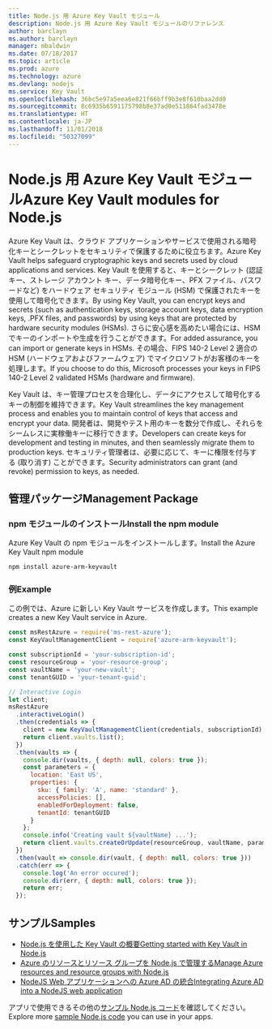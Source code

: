 ```yaml
---
title: Node.js 用 Azure Key Vault モジュール
description: Node.js 用 Azure Key Vault モジュールのリファレンス
author: barclayn
ms.author: barclayn
manager: mbaldwin
ms.date: 07/18/2017
ms.topic: article
ms.prod: azure
ms.technology: azure
ms.devlang: nodejs
ms.service: Key Vault
ms.openlocfilehash: 36bc5e97a5eea6e821f66bff9b3e8f610baa2dd0
ms.sourcegitcommit: 8c6935b6591175798b8e37ad0e511864fad3478e
ms.translationtype: HT
ms.contentlocale: ja-JP
ms.lasthandoff: 11/01/2018
ms.locfileid: "50327099"
---
```

# <a name="azure-key-vault-modules-for-nodejs"></a><span data-ttu-id="87b1c-103">Node.js 用 Azure Key Vault モジュール</span><span class="sxs-lookup"><span data-stu-id="87b1c-103">Azure Key Vault modules for Node.js</span></span>

<span data-ttu-id="87b1c-104">Azure Key Vault は、クラウド アプリケーションやサービスで使用される暗号化キーとシークレットをセキュリティで保護するために役立ちます。</span><span class="sxs-lookup"><span data-stu-id="87b1c-104">Azure Key Vault helps safeguard cryptographic keys and secrets used by cloud applications and services.</span></span> <span data-ttu-id="87b1c-105">Key Vault を使用すると、キーとシークレット (認証キー、ストレージ アカウント キー、データ暗号化キー、PFX ファイル、パスワードなど) をハードウェア セキュリティ モジュール (HSM) で保護されたキーを使用して暗号化できます。</span><span class="sxs-lookup"><span data-stu-id="87b1c-105">By using Key Vault, you can encrypt keys and secrets (such as authentication keys, storage account keys, data encryption keys, .PFX files, and passwords) by using keys that are protected by hardware security modules (HSMs).</span></span> <span data-ttu-id="87b1c-106">さらに安心感を高めたい場合には、HSM でキーのインポートや生成を行うことができます。</span><span class="sxs-lookup"><span data-stu-id="87b1c-106">For added assurance, you can import or generate keys in HSMs.</span></span> <span data-ttu-id="87b1c-107">その場合、FIPS 140-2 Level 2 適合の HSM (ハードウェアおよびファームウェア) でマイクロソフトがお客様のキーを処理します。</span><span class="sxs-lookup"><span data-stu-id="87b1c-107">If you choose to do this, Microsoft processes your keys in FIPS 140-2 Level 2 validated HSMs (hardware and firmware).</span></span>

<span data-ttu-id="87b1c-108">Key Vault は、キー管理プロセスを合理化し、データにアクセスして暗号化するキーの制御を維持できます。</span><span class="sxs-lookup"><span data-stu-id="87b1c-108">Key Vault streamlines the key management process and enables you to maintain control of keys that access and encrypt your data.</span></span> <span data-ttu-id="87b1c-109">開発者は、開発やテスト用のキーを数分で作成し、それらをシームレスに実稼働キーに移行できます。</span><span class="sxs-lookup"><span data-stu-id="87b1c-109">Developers can create keys for development and testing in minutes, and then seamlessly migrate them to production keys.</span></span> <span data-ttu-id="87b1c-110">セキュリティ管理者は、必要に応じて、キーに権限を付与する (取り消す) ことができます。</span><span class="sxs-lookup"><span data-stu-id="87b1c-110">Security administrators can grant (and revoke) permission to keys, as needed.</span></span>

## <a name="management-package"></a><span data-ttu-id="87b1c-111">管理パッケージ</span><span class="sxs-lookup"><span data-stu-id="87b1c-111">Management Package</span></span>

### <a name="install-the-npm-module"></a><span data-ttu-id="87b1c-112">npm モジュールのインストール</span><span class="sxs-lookup"><span data-stu-id="87b1c-112">Install the npm module</span></span> 

<span data-ttu-id="87b1c-113">Azure Key Vault の npm モジュールをインストールします。</span><span class="sxs-lookup"><span data-stu-id="87b1c-113">Install the Azure Key Vault npm module</span></span>

```bash
npm install azure-arm-keyvault
```

### <a name="example"></a><span data-ttu-id="87b1c-114">例</span><span class="sxs-lookup"><span data-stu-id="87b1c-114">Example</span></span>

<span data-ttu-id="87b1c-115">この例では、Azure に新しい Key Vault サービスを作成します。</span><span class="sxs-lookup"><span data-stu-id="87b1c-115">This example creates a new Key Vault service in Azure.</span></span>

```javascript
const msRestAzure = require('ms-rest-azure');
const KeyVaultManagementClient = require('azure-arm-keyvault');

const subscriptionId = 'your-subscription-id';
const resourceGroup = 'your-resource-group';
const vaultName = 'your-new-vault';
const tenantGUID = 'your-tenant-guid';

// Interactive Login
let client;
msRestAzure
  .interactiveLogin()
  .then(credentials => {
    client = new KeyVaultManagementClient(credentials, subscriptionId);
    return client.vaults.list();
  })
  .then(vaults => {
    console.dir(vaults, { depth: null, colors: true });
    const parameters = {
      location: 'East US',
      properties: {
        sku: { family: 'A', name: 'standard' },
        accessPolicies: [],
        enabledForDeployment: false,
        tenantId: tenantGUID
      }
    };
    console.info('Creating vault ${vaultName} ...');
    return client.vaults.createOrUpdate(resourceGroup, vaultName, parameters);
  })
  .then(vault => console.dir(vault, { depth: null, colors: true }))
  .catch(err => {
    console.log('An error occured');
    console.dir(err, { depth: null, colors: true });
    return err;
  });
```

## <a name="samples"></a><span data-ttu-id="87b1c-116">サンプル</span><span class="sxs-lookup"><span data-stu-id="87b1c-116">Samples</span></span>

- [<span data-ttu-id="87b1c-117">Node.js を使用した Key Vault の概要</span><span class="sxs-lookup"><span data-stu-id="87b1c-117">Getting started with Key Vault in Node.js</span></span>](https://azure.microsoft.com/resources/samples/key-vault-node-getting-started/)
- [<span data-ttu-id="87b1c-118">Azure のリソースとリソース グループを Node.js で管理する</span><span class="sxs-lookup"><span data-stu-id="87b1c-118">Manage Azure resources and resource groups with Node.js</span></span>](https://azure.microsoft.com/resources/samples/resource-manager-node-resources-and-groups/) 
- [<span data-ttu-id="87b1c-119">NodeJS Web アプリケーションへの Azure AD の統合</span><span class="sxs-lookup"><span data-stu-id="87b1c-119">Integrating Azure AD into a NodeJS web application</span></span>](https://azure.microsoft.com/resources/samples/active-directory-node-webapp-openidconnect/) 

<span data-ttu-id="87b1c-120">アプリで使用できるその他の[サンプル Node.js コード](https://azure.microsoft.com/resources/samples/?platform=nodejs)を確認してください。</span><span class="sxs-lookup"><span data-stu-id="87b1c-120">Explore more [sample Node.js code](https://azure.microsoft.com/resources/samples/?platform=nodejs) you can use in your apps.</span></span>
